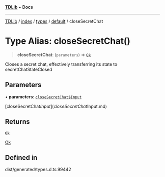 [**TDLib**](../../../../../../README.md) • **Docs**

***

[TDLib](../../../../../../modules.md) / [index](../../../../../README.md) / [types](../../../README.md) / [default](../README.md) / closeSecretChat

# Type Alias: closeSecretChat()

> **closeSecretChat**: (`parameters`) => [`Ok`](Ok-1.md)

Closes a secret chat, effectively transferring its state to secretChatStateClosed

## Parameters

• **parameters**: [`closeSecretChat$Input`](closeSecretChat$Input.md)

[closeSecretChat$Input](closeSecretChat$Input.md)

## Returns

[`Ok`](Ok-1.md)

[Ok](Ok-1.md)

## Defined in

dist/generated/types.d.ts:99442
